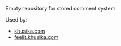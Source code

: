 Empty repository for stored comment system

Used by:
- [khusika.com](https://khusika.com)
- [feelit.khusika.com](https://feelit.khusika.com)
